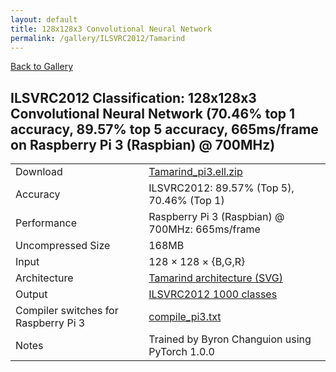 ```yaml
---
layout: default
title: 128x128x3 Convolutional Neural Network
permalink: /gallery/ILSVRC2012/Tamarind
---
```


[Back to Gallery](/ELL/gallery)

## ILSVRC2012 Classification: 128x128x3 Convolutional Neural Network (70.46% top 1 accuracy, 89.57% top 5 accuracy, 665ms/frame on Raspberry Pi 3 (Raspbian) @ 700MHz)

<table class="table table-striped table-bordered">
    <tr>
        <td> Download </td>
        <td colspan="3"> <a href="https://github.com/Microsoft/ELL-models/raw/master/models/ILSVRC2012/Tamarind/Tamarind_pi3.ell.zip">Tamarind_pi3.ell.zip</a></td>
    </tr>
    <tr>
        <td> Accuracy </td>
        <td colspan="3"> ILSVRC2012: 89.57% (Top 5), 70.46% (Top 1) </td>
    </tr>
    <tr>
        <td> Performance </td>
        <td colspan="3"> Raspberry Pi 3 (Raspbian) @ 700MHz: 665ms/frame </td>
    </tr>
    <tr>
        <td> Uncompressed Size </td>
        <td colspan="3"> 168MB </td>
    </tr>
    <tr>
        <td> Input </td>
        <td colspan="3"> 128 &times; 128 &times; {B,G,R} </td>
    </tr>
    <tr>
        <td> Architecture </td>
        <td>
            <a href="https://github.com/Microsoft/ELL-models/raw/master/models/ILSVRC2012/Tamarind/Tamarind.cntk.svg?sanitize=true" target="_blank">Tamarind architecture (SVG)</a>
        </td>
    </tr>
    <tr>
        <td> Output </td>
        <td colspan="3"> <a href="https://github.com/Microsoft/ELL-models/raw/master/models/ILSVRC2012/categories.txt">ILSVRC2012 1000 classes</a> </td>
    </tr>
    <tr>
        <td> Compiler switches for Raspberry Pi 3 </td>
        <td colspan="3"> <a href="https://github.com/Microsoft/ELL-models/raw/master/models/ILSVRC2012/Tamarind/compile_pi3.txt">compile_pi3.txt</a></td>
    </tr>
    <tr>
        <td> Notes </td>
        <td colspan="3"> Trained by Byron Changuion using PyTorch 1.0.0 </td>
    </tr>
</table>

